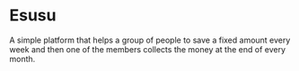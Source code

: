 # Esusu
A simple platform that helps a group of people to save a fixed amount every week and then one of the members collects the money at the end of every month.
